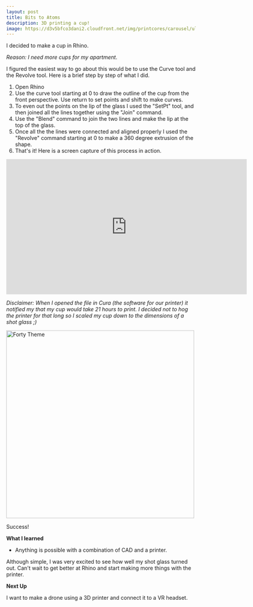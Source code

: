 ```yaml
---
layout: post
title: Bits to Atoms
description: 3D printing a cup!
image: https://d3v5bfco3dani2.cloudfront.net/img/printcores/carousel/ultimaker-3-dual-extrusion.jpg
---
```


I decided to make a cup in Rhino.

*Reason: I need more cups for my apartment*.

I figured the easiest way to go about this would be to use the Curve tool and the Revolve tool. Here is a brief step by step of what I did.

1. Open Rhino
2. Use the curve tool starting at 0 to draw the outline of the cup from the front perspective. Use return to set points and shift to make curves.
3. To even out the points on the lip of the glass I used the "SetPt" tool, and then joined all the lines together using the "Join" command.
4. Use the "Blend" command to join the two lines and make the lip at the top of the glass.
5. Once all the the lines were connected and aligned properly I used the "Revolve" command starting at 0 to make a 360 degree extrusion of the shape.
6. That's it! Here is a screen capture of this process in action.

<iframe src="https://player.vimeo.com/video/238841193" width="640" height="360" frameborder="0" webkitallowfullscreen mozallowfullscreen allowfullscreen></iframe>

*Disclaimer: When I opened the file in Cura (the software for our printer) it notified my that my cup would take 21 hours to print. I decided not to hog the printer for that long so I scaled my cup down to the dimensions of a shot glass ;)*

<img src="https://i.imgur.com/fhGrpGr.jpg" alt="Forty Theme" width="500">

Success!

**What I learned**

- Anything is possible with a combination of CAD and a printer.

Although simple, I was very excited to see how well my shot glass turned out. Can't wait to get better at Rhino and start making more things with the printer.

**Next Up**

I want to make a drone using a 3D printer and connect it to a VR headset.
